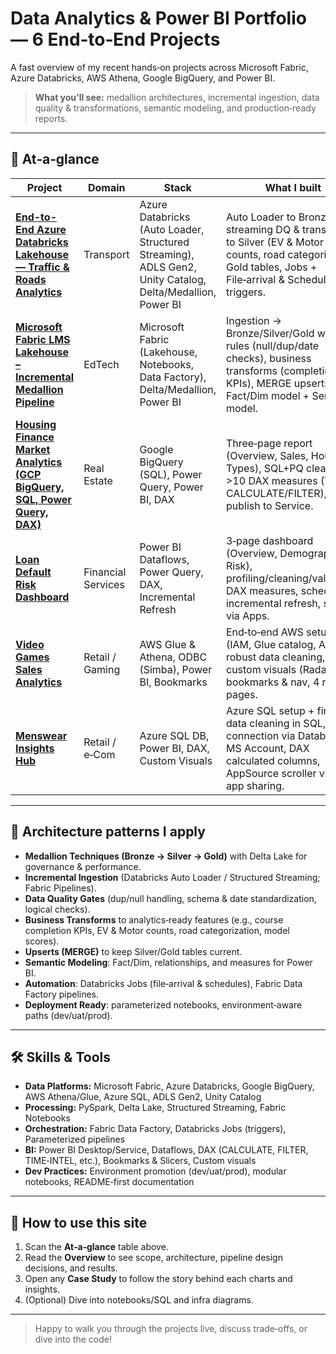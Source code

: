 # Data Analytics & Power BI Portfolio — 6 End‑to‑End Projects

A fast overview of my recent hands‑on projects across Microsoft Fabric, Azure Databricks, AWS Athena, Google BigQuery, and Power BI.

> **What you’ll see:** medallion architectures, incremental ingestion, data quality & transformations, semantic modeling, and production‑ready reports.

---

## 🔎 At‑a‑glance

| Project | Domain | Stack | What I built | Links |
|---|---|---|---|---|
| **[End-to-End Azure Databricks Lakehouse — Traffic & Roads Analytics](https://github.com/khanhmdinh/khanhmdinh.github.io/tree/main/01_End-to-End%20Azure%20Databricks%20Lakehouse%20%E2%80%93%20Traffic%20%26%20Roads%20Analytics)** | Transport | Azure Databricks (Auto Loader, Structured Streaming), ADLS Gen2, Unity Catalog, Delta/Medallion, Power BI | Auto Loader to Bronze, streaming DQ & transforms to Silver (EV & Motor counts, road categories), Gold tables, Jobs + File‑arrival & Schedule triggers. | [Overview](pdfs/End-to-End_Azure_Databricks_Lakehouse__Traffic__Roads_Analytics.pdf) |
| **[Microsoft Fabric LMS Lakehouse – Incremental Medallion Pipeline](https://github.com/khanhmdinh/khanhmdinh.github.io/tree/main/02_Microsoft%20Fabric%20LMS%20Lakehouse%20%E2%80%93%20Incremental%20Medallion%20Pipeline)** | EdTech | Microsoft Fabric (Lakehouse, Notebooks, Data Factory), Delta/Medallion, Power BI | Ingestion → Bronze/Silver/Gold with DQ rules (null/dup/date checks), business transforms (completion KPIs), MERGE upserts, Fact/Dim model + Semantic model. | [Overview](pdfs/Microsoft_Fabric_LMS_Lakehouse__Incremental_Medallion_Pipeline.pdf) |
| **[Housing Finance Market Analytics (GCP BigQuery, SQL, Power Query, DAX)](https://github.com/khanhmdinh/khanhmdinh.github.io/tree/main/03_Housing%20Finance%20Market%20Analytics)** | Real Estate | Google BigQuery (SQL), Power Query, Power BI, DAX | Three‑page report (Overview, Sales, House Types), SQL+PQ cleaning, >10 DAX measures (YoY, CALCULATE/FILTER), publish to Service. | [Overview](pdfs/Housing_Finance_Market_Analytics.pdf) · [Case Study](pdfs/Housing_Finance_Market_Analytics_Project_Showcase.pdf) |
| **[Loan Default Risk Dashboard](https://github.com/khanhmdinh/khanhmdinh.github.io/tree/main/04_Loan%20Default%20Project)** | Financial Services | Power BI Dataflows, Power Query, DAX, Incremental Refresh | 3‑page dashboard (Overview, Demographics, Risk), profiling/cleaning/validation, DAX measures, scheduled + incremental refresh, share via Apps. | [Overview](pdfs/Loan_Default_Risk_Analytics.pdf) · [Case Study](pdfs/Loan_Default_Risk_Analytics_Project_Showcase.pdf) |
| **[Video Games Sales Analytics](https://github.com/khanhmdinh/khanhmdinh.github.io/tree/main/05_Video%20Games%20Project)** | Retail / Gaming | AWS Glue & Athena, ODBC (Simba), Power BI, Bookmarks | End‑to‑end AWS setup (IAM, Glue catalog, Athena), robust data cleaning, custom visuals (Radar), bookmarks & nav, 4 report pages. | [Overview](pdfs/Video_Games_Sales_Analytics.pdf) · [Case Study](pdfs/Video_Games_Sales_Analytics_Project_Showcase.pdf) |
| **[Menswear Insights Hub](https://github.com/khanhmdinh/khanhmdinh.github.io/tree/main/06_Menswear%20Insights%20Hub)** | Retail / e‑Com | Azure SQL DB, Power BI, DAX, Custom Visuals | Azure SQL setup + firewall, data cleaning in SQL, connection via Database & MS Account, DAX calculated columns, AppSource scroller visual, app sharing. | [Overview](pdfs/Menswear_Insights_Hub.pdf) · [Case Study](pdfs/Menswear_Insights_Hub_Project_Showcase.pdf) |

---

## 🧱 Architecture patterns I apply

- **Medallion Techniques (Bronze → Silver → Gold)** with Delta Lake for governance & performance.
- **Incremental Ingestion** (Databricks Auto Loader / Structured Streaming; Fabric Pipelines).
- **Data Quality Gates** (dup/null handling, schema & date standardization, logical checks).
- **Business Transforms** to analytics‑ready features (e.g., course completion KPIs, EV & Motor counts, road categorization, model scores).
- **Upserts (MERGE)** to keep Silver/Gold tables current.
- **Semantic Modeling**: Fact/Dim, relationships, and measures for Power BI.
- **Automation**: Databricks Jobs (file‑arrival & schedules), Fabric Data Factory pipelines.
- **Deployment Ready**: parameterized notebooks, environment‑aware paths (dev/uat/prod).

---

## 🛠️ Skills & Tools

- **Data Platforms:** Microsoft Fabric, Azure Databricks, Google BigQuery, AWS Athena/Glue, Azure SQL, ADLS Gen2, Unity Catalog 
- **Processing:** PySpark, Delta Lake, Structured Streaming, Fabric Notebooks  
- **Orchestration:** Fabric Data Factory, Databricks Jobs (triggers), Parameterized pipelines  
- **BI:** Power BI Desktop/Service, Dataflows, DAX (CALCULATE, FILTER, TIME‑INTEL, etc.), Bookmarks & Slicers, Custom visuals  
- **Dev Practices:** Environment promotion (dev/uat/prod), modular notebooks, README‑first documentation

---

## 🚀 How to use this site

1. Scan the **At‑a‑glance** table above.
2. Read the **Overview** to see scope, architecture, pipeline design decisions, and results.
3. Open any **Case Study** to follow the story behind each charts and insights.
5. (Optional) Dive into notebooks/SQL and infra diagrams.

---

> Happy to walk you through the projects live, discuss trade‑offs, or dive into the code!
